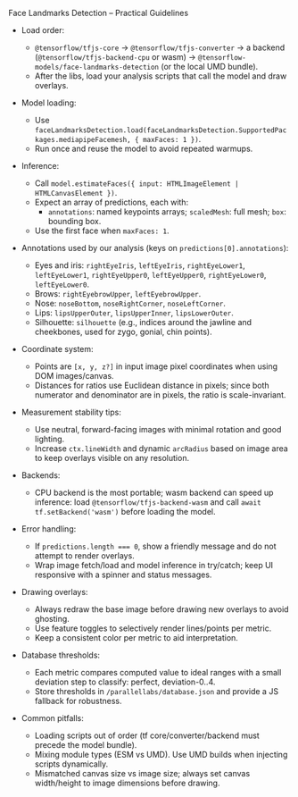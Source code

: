 Face Landmarks Detection – Practical Guidelines

- Load order:
  - `@tensorflow/tfjs-core` → `@tensorflow/tfjs-converter` → a backend (`@tensorflow/tfjs-backend-cpu` or wasm) → `@tensorflow-models/face-landmarks-detection` (or the local UMD bundle).
  - After the libs, load your analysis scripts that call the model and draw overlays.

- Model loading:
  - Use `faceLandmarksDetection.load(faceLandmarksDetection.SupportedPackages.mediapipeFacemesh, { maxFaces: 1 })`.
  - Run once and reuse the model to avoid repeated warmups.

- Inference:
  - Call `model.estimateFaces({ input: HTMLImageElement | HTMLCanvasElement })`.
  - Expect an array of predictions, each with:
    - `annotations`: named keypoints arrays; `scaledMesh`: full mesh; `box`: bounding box.
  - Use the first face when `maxFaces: 1`.

- Annotations used by our analysis (keys on `predictions[0].annotations`):
  - Eyes and iris: `rightEyeIris`, `leftEyeIris`, `rightEyeLower1`, `leftEyeLower1`, `rightEyeUpper0`, `leftEyeUpper0`, `rightEyeLower0`, `leftEyeLower0`.
  - Brows: `rightEyebrowUpper`, `leftEyebrowUpper`.
  - Nose: `noseBottom`, `noseRightCorner`, `noseLeftCorner`.
  - Lips: `lipsUpperOuter`, `lipsUpperInner`, `lipsLowerOuter`.
  - Silhouette: `silhouette` (e.g., indices around the jawline and cheekbones, used for zygo, gonial, chin points).

- Coordinate system:
  - Points are `[x, y, z?]` in input image pixel coordinates when using DOM images/canvas.
  - Distances for ratios use Euclidean distance in pixels; since both numerator and denominator are in pixels, the ratio is scale-invariant.

- Measurement stability tips:
  - Use neutral, forward-facing images with minimal rotation and good lighting.
  - Increase `ctx.lineWidth` and dynamic `arcRadius` based on image area to keep overlays visible on any resolution.

- Backends:
  - CPU backend is the most portable; wasm backend can speed up inference: load `@tensorflow/tfjs-backend-wasm` and call `await tf.setBackend('wasm')` before loading the model.

- Error handling:
  - If `predictions.length === 0`, show a friendly message and do not attempt to render overlays.
  - Wrap image fetch/load and model inference in try/catch; keep UI responsive with a spinner and status messages.

- Drawing overlays:
  - Always redraw the base image before drawing new overlays to avoid ghosting.
  - Use feature toggles to selectively render lines/points per metric.
  - Keep a consistent color per metric to aid interpretation.

- Database thresholds:
  - Each metric compares computed value to ideal ranges with a small deviation step to classify: perfect, deviation-0..4.
  - Store thresholds in `/parallellabs/database.json` and provide a JS fallback for robustness.

- Common pitfalls:
  - Loading scripts out of order (tf core/converter/backend must precede the model bundle).
  - Mixing module types (ESM vs UMD). Use UMD builds when injecting scripts dynamically.
  - Mismatched canvas size vs image size; always set canvas width/height to image dimensions before drawing.

